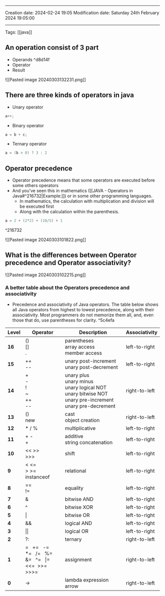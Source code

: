 

----
Creation date: 2024-02-24 19:05
Modification date: Saturday 24th February 2024 19:05:00

----

 Tags: [[java]]

## An operation consist of 3 part
- Operands ^d8d14f
- Operator
- Result

![[Pasted image 20240303132231.png]]
## There are three kinds of operators in java

- Unary operator
```java
a++;
```
- Binary operator
```java
a = b + c;
```
- Ternary operator
```java
a = (b > 0) ? 3 : 2
```


## Operator precedence

- Operator precedence means that some operators are executed before some others operators 
- And you've seen this in mathematics ([[JAVA - Operators in Java#^216732|Example:]]) or in some other programming languages.
	- In mathematics, the calculation with multiplication and division will be executed first
	- Along with the calculation within the parenthesis.

```java
a = 2 + (2*2) + (10/5) + 1
```
^216732

![[Pasted image 20240303101822.png]]

## What is the differences between Operator precedence and Operator associativity?

![[Pasted image 20240303102215.png]]

### A better table about the Operators precedence and associativity

- Precedence and associativity of Java operators. The table below shows all Java operators from highest to lowest precedence, along with their associativity. Most programmers do not memorize them all, and, even those that do, use parentheses for clarity. ^5c4efa

| Level  | Operator                                                            | Description                                                                                                                 | Associativity |
| ------ | ------------------------------------------------------------------- | --------------------------------------------------------------------------------------------------------------------------- | ------------- |
| **16** | ()  <br>[]  <br>.                                                   | parentheses  <br>array access  <br>member access                                                                            | left-to-right |
| **15** | ++  <br>--                                                          | unary post-increment  <br>unary post-decrement                                                                              | left-to-right |
| **14** | +  <br>-  <br>!  <br>~  <br>++  <br>--                              | unary plus  <br>unary minus  <br>unary logical NOT  <br>unary bitwise NOT  <br>unary pre-increment  <br>unary pre-decrement | right-to-left |
| **13** | ()  <br>new                                                         | cast  <br>object creation                                                                                                   | right-to-left |
| **12** | * / %                                                               | multiplicative                                                                                                              | left-to-right |
| **11** | + -  <br>+                                                          | additive  <br>string concatenation                                                                                          | left-to-right |
| **10** | << >>  <br>>>>                                                      | shift                                                                                                                       | left-to-right |
| **9**  | < <=  <br>> >=  <br>instanceof                                      | relational                                                                                                                  | left-to-right |
| **8**  | ==  <br>!=                                                          | equality                                                                                                                    | left-to-right |
| **7**  | &                                                                   | bitwise AND                                                                                                                 | left-to-right |
| **6**  | ^                                                                   | bitwise XOR                                                                                                                 | left-to-right |
| **5**  | \|                                                                  | bitwise OR                                                                                                                  | left-to-right |
| **4**  | &&                                                                  | logical AND                                                                                                                 | left-to-right |
| **3**  | \|\|                                                                | logical OR                                                                                                                  | left-to-right |
| **2**  | ?:                                                                  | ternary                                                                                                                     | right-to-left |
| **1**  | =   +=   -=  <br>*=   /=   %=  <br>&=   ^=   \|=  <br><<=  >>= >>>= | assignment                                                                                                                  | right-to-left |
| **0**  | ->                                                                  | lambda expression arrow                                                                                                     | right-to-left |
